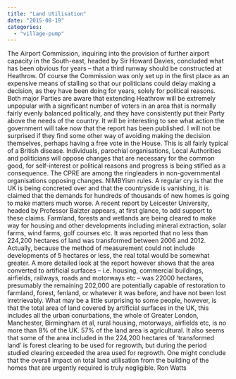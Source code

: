 ```yaml
---
title: "Land Utilisation"
date: "2015-08-19"
categories: 
  - "village-pump"
---
```


The Airport Commission, inquiring into the provision of further airport capacity in the South-east, headed by Sir Howard Davies, concluded what has been obvious for years – that a third runway should be constructed at Heathrow. Of course the Commission was only set up in the first place as an expensive means of stalling so that our politicians could delay making a decision, as they have been doing for years, solely for political reasons. Both major Parties are aware that extending Heathrow will be extremely unpopular with a significant number of voters in an area that is normally fairly evenly balanced politically, and they have consistently put their Party above the needs of the country. It will be interesting to see what action the government will take now that the report has been published. I will not be surprised if they find some other way of avoiding making the decision themselves, perhaps having a free vote in the House. This is all fairly typical of a British disease. Individuals, parochial organisations, Local Authorities and politicians will oppose changes that are necessary for the common good, for self-interest or political reasons and progress is being stifled as a consequence. The CPRE are among the ringleaders in non-governmental organisations opposing changes. NIMBYism rules. A regular cry is that the UK is being concreted over and that the countryside is vanishing, it is claimed that the demands for hundreds of thousands of new homes is going to make matters much worse. A recent report by Leicester University, headed by Professor Balzter appears, at first glance, to add support to these claims. Farmland, forests and wetlands are being cleared to make way for housing and other developments including mineral extraction, solar farms, wind farms, golf courses etc. It was reported that no less than 224,200 hectares of land was transformed between 2006 and 2012. Actually, because the method of measurement could not include developments of 5 hectares or less, the real total would be somewhat greater. A more detailed look at the report however shows that the area converted to artificial surfaces – i.e. housing, commercial buildings, airfields, railways, roads and motorways etc – was 22000 hectares, presumably the remaining 202,000 are potentially capable of restoration to farmland, forest, fenland, or whatever it was before, and have not been lost irretrievably. What may be a little surprising to some people, however, is that the total area of land covered by artificial surfaces in the UK, this includes all the urban conurbations, the whole of Greater London, Manchester, Birmingham et al, rural housing, motorways, airfields etc, is no more than 8% of the UK. 57% of the land area is agricultural. It also seems that some of the area included in the 224,200 hectares of ‘transformed land’ is forest clearing to be used for regrowth, but during the period studied clearing exceeded the area used for regrowth. One might conclude that the overall impact on total land utilisation from the building of the homes that are urgently required is truly negligible. Ron Watts

